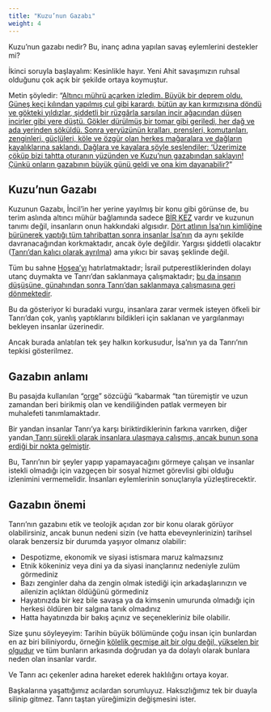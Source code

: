 ```yaml
---
title: "Kuzu’nun Gazabı"
weight: 4
---
```



Kuzu’nun gazabı nedir? Bu, inanç adına yapılan savaş eylemlerini destekler mi?

İkinci soruyla başlayalım: Kesinlikle hayır. Yeni Ahit savaşımızın ruhsal olduğunu çok açık bir şekilde ortaya koymuştur.

Metin şöyledir: “[Altıncı mührü açarken izledim. Büyük bir deprem oldu. Güneş keçi kılından yapılmış çul gibi karardı, bütün ay kan kırmızısına döndü ve gökteki yıldızlar, şiddetli bir rüzgârla sarsılan incir ağacından düşen incirler gibi yere düştü. Gökler dürülmüş bir tomar gibi geriledi, her dağ ve ada yerinden söküldü. Sonra yeryüzünün kralları, prensleri, komutanları, zenginleri, güçlüleri, köle ve özgür olan herkes mağaralara ve dağların kayalıklarına saklandı. Dağlara ve kayalara şöyle seslendiler: ‘Üzerimize çöküp bizi tahtta oturanın yüzünden ve Kuzu’nun gazabından saklayın! Çünkü onların gazabının büyük günü geldi ve ona kim dayanabilir?](https://www.bibleserver.com/TR/Vahiy6%3A12-17)”


## Kuzu’nun Gazabı

<a name="c1b2"></a>
Kuzunun Gazabı, İncil’in her yerine yayılmış bir konu gibi görünse de, bu terim aslında altıncı mühür bağlamında sadece [BİR KEZ](https://www.bibleserver.com/TR/Vahiy6%3A16) vardır ve kuzunun tanımı değil, insanların onun hakkındaki algısıdır. [Dört atlının İsa’nın kimliğine bürünerek yaptığı tüm tahribattan sonra insanlar İsa’nın](../../../content/seals/expl/the-mystery-of-the-four-horse-men) da aynı şekilde davranacağından korkmaktadır, ancak öyle değildir. Yargısı şiddetli olacaktır ([Tanrı’dan kalıcı olarak ayrılma](../../../content/paradise/expl/heaven-and-hell)) ama yıkıcı bir savaş şeklinde değil.

Tüm bu sahne [Hoşea’yı](https://www.bibleserver.com/TR/Ho%C5%9Fea10%3A6-8) hatırlatmaktadır; İsrail putperestliklerinden dolayı utanç duymakta ve Tanrı’dan saklanmaya çalışmaktadır; [bu da insanın düşüşüne, günahından sonra Tanrı’dan saklanmaya çalışmasına geri dönmektedir](https://www.bibleserver.com/TR/Yarat%C4%B1l%C4%B1%C5%9F3%3A8).

Bu da gösteriyor ki buradaki vurgu, insanlara zarar vermek isteyen öfkeli bir Tanrı’dan çok, yanlış yaptıklarını bildikleri için saklanan ve yargılanmayı bekleyen insanlar üzerinedir.

Ancak burada anlatılan tek şey halkın korkusudur, İsa’nın ya da Tanrı’nın tepkisi gösterilmez.


## Gazabın anlamı

<a name="7c69"></a>
Bu pasajda kullanılan “[orge](https://biblehub.com/greek/3709.htm)” sözcüğü “kabarmak “tan türemiştir ve uzun zamandan beri birikmiş olan ve kendiliğinden patlak vermeyen bir muhalefeti tanımlamaktadır.

Bir yandan insanlar Tanrı’ya karşı biriktirdiklerinin farkına varırken, diğer yandan[ Tanrı sürekli olarak insanlara ulaşmaya çalışmış, ancak bunun sona erdiği bir nokta gelmiştir](../../../content/bowls/expl/the-bowls-of-wrath).

Bu, Tanrı’nın bir şeyler yapıp yapamayacağını görmeye çalışan ve insanlar istekli olmadığı için vazgeçen bir sosyal hizmet görevlisi gibi olduğu izlenimini vermemelidir. İnsanları eylemlerinin sonuçlarıyla yüzleştirecektir.


## Gazabın önemi

<a name="6ade"></a>
Tanrı’nın gazabını etik ve teolojik açıdan zor bir konu olarak görüyor olabilirsiniz, ancak bunun nedeni sizin (ve hatta ebeveynlerinizin) tarihsel olarak benzersiz bir durumda yaşıyor olmanız olabilir:

- Despotizme, ekonomik ve siyasi istismara maruz kalmazsınız
- Etnik kökeniniz veya dini ya da siyasi inançlarınız nedeniyle zulüm görmediniz
- Bazı zenginler daha da zengin olmak istediği için arkadaşlarınızın ve ailenizin açlıktan öldüğünü görmediniz
- Hayatınızda bir kez bile savaşa ya da kimsenin umurunda olmadığı için herkesi öldüren bir salgına tanık olmadınız
- Hatta hayatınızda bir bakış açınız ve seçenekleriniz bile olabilir.


Size şunu söyleyeyim: Tarihin büyük bölümünde çoğu insan için bunlardan en az biri biliniyordu, örneğin [kölelik geçmişe ait bir olgu değil, yükselen bir olgudur](https://50forfreedom.org/modern-slavery/) ve tüm bunların arkasında doğrudan ya da dolaylı olarak bunlara neden olan insanlar vardır.

Ve Tanrı acı çekenler adına hareket ederek haklılığını ortaya koyar.

Başkalarına yaşattığımız acılardan sorumluyuz. Haksızlığımız tek bir duayla silinip gitmez. Tanrı taştan yüreğimizin değişmesini ister.






[](https://github.com/revelation-today/revelation-today/blob/main/exampleSite/content/docs/content/seals/expl/the-wrath-of-the-lamb.tr.md)

